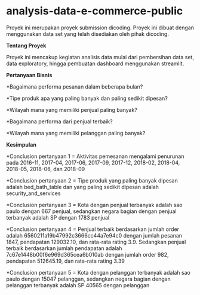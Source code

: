 # analysis-data-e-commerce-public
Proyek ini merupakan proyek submission dicoding. Proyek ini dibuat dengan menggunakan data set yang telah disediakan oleh pihak dicoding.

**Tentang Proyek**

Proyek ini mencakup kegiatan analisis data mulai dari pembersihan data set, data exploratory, hingga pembuatan dashboard menggunakan streamlit.

**Pertanyaan Bisnis**

*Bagaimana performa pesanan dalam beberapa bulan?

*Tipe produk apa yang paling banyak dan paling sedikit dipesan?

*Wilayah mana yang memiliki penjual paling banyak?

*Bagaimana performa dari penjual terbaik?

*Wilayah mana yang memiliki pelanggan paling banyak?

**Kesimpulan**

*Conclusion pertanyaan 1 = Aktivitas pemesanan mengalami penurunan pada 2016-11, 2017-04, 2017-06, 2017-09, 2017-12, 2018-02, 2018-04, 2018-05, 2018-06, dan 2018-09

*Conclusion pertanyaan 2 = Tipe produk yang paling banyak dipesan adalah bed_bath_table dan yang paling sedikit dipesan adalah security_and_services

*Conclusion pertanyaan 3 = Kota dengan penjual terbanyak adalah sao paulo dengan 667 penjual, sedangkan negara bagian dengan penjual terbanyak adalah SP dengan 1783 penjual

*Conclusion pertanyaan 4 = Penjual terbaik berdasarkan jumlah order adalah 6560211a19b47992c3666cc44a7e94c0 dengan jumlah pesanan 1847, pendapatan 129032.10, dan rata-rata rating 3.9. Sedangkan penjual terbaik berdasarkan jumlah pendapatan adalah 7c67e1448b00f6e969d365cea6b010ab dengan jumlah order 982, pendapatan 512645.19, dan rata-rata rating 3.39

*Conclusion pertanyaan 5 = Kota dengan pelanggan terbanyak adalah sao paulo dengan 15047 pelanggan, sedangkan negara bagian dengan pelanggan terbanyak adalah SP 40565 dengan pelanggan
